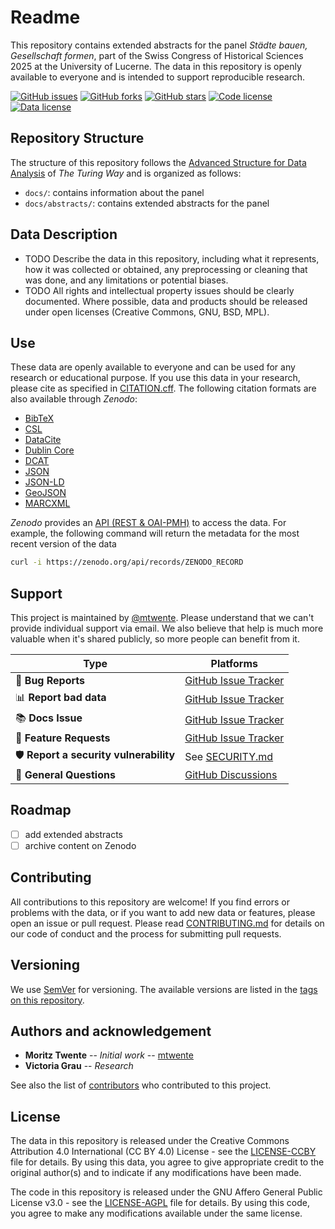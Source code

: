 # Readme

This repository contains extended abstracts for the panel _Städte bauen, Gesellschaft formen_, part of the Swiss Congress of Historical Sciences 2025 at the University of Lucerne. The data in this repository is openly available to everyone and is intended to support reproducible research.

[![GitHub issues](https://img.shields.io/github/issues/mtwente/geschichtstage25.svg)](https://github.com/mtwente/geschichtstage25/issues)
[![GitHub forks](https://img.shields.io/github/forks/mtwente/geschichtstage25.svg)](https://github.com/mtwente/geschichtstage25/network)
[![GitHub stars](https://img.shields.io/github/stars/mtwente/geschichtstage25.svg)](https://github.com/mtwente/geschichtstage25/stargazers)
[![Code license](https://img.shields.io/github/license/mtwente/geschichtstage25.svg)](https://github.com/mtwente/geschichtstage25/blob/main/LICENSE-AGPL.md)
[![Data license](https://img.shields.io/github/license/mtwente/geschichtstage25.svg)](https://github.com/mtwente/geschichtstage25/blob/main/LICENSE-CCBY.md)

<!-- [![DOI](https://zenodo.org/badge/ZENODO_RECORD.svg)](https://zenodo.org/badge/latestdoi/ZENODO_RECORD) -->

## Repository Structure

The structure of this repository follows the [Advanced Structure for Data Analysis](https://the-turing-way.netlify.app/project-design/project-repo/project-repo-advanced.html) of _The Turing Way_ and is organized as follows:

- `docs/`: contains information about the panel
- `docs/abstracts/`: contains extended abstracts for the panel

## Data Description

- TODO Describe the data in this repository, including what it represents, how it was collected or obtained, any preprocessing or cleaning that was done, and any limitations or potential biases.
- TODO All rights and intellectual property issues should be clearly documented. Where possible, data and products should be released under open licenses (Creative Commons, GNU, BSD, MPL).

## Use

These data are openly available to everyone and can be used for any research or educational purpose. If you use this data in your research, please cite as specified in [CITATION.cff](CITATION.cff). The following citation formats are also available through _Zenodo_:

- [BibTeX](https://zenodo.org/record/ZENODO_RECORD/export/hx)
- [CSL](https://zenodo.org/record/ZENODO_RECORD/export/csl)
- [DataCite](https://zenodo.org/record/ZENODO_RECORD/export/dcite4)
- [Dublin Core](https://zenodo.org/record/ZENODO_RECORD/export/xd)
- [DCAT](https://zenodo.org/record/ZENODO_RECORD/export/dcat)
- [JSON](https://zenodo.org/record/ZENODO_RECORD/export/json)
- [JSON-LD](https://zenodo.org/record/ZENODO_RECORD/export/schemaorg_jsonld)
- [GeoJSON](https://zenodo.org/record/ZENODO_RECORD/export/geojson)
- [MARCXML](https://zenodo.org/record/ZENODO_RECORD/export/xm)

_Zenodo_ provides an [API (REST & OAI-PMH)](https://developers.zenodo.org/) to access the data. For example, the following command will return the metadata for the most recent version of the data

```bash
curl -i https://zenodo.org/api/records/ZENODO_RECORD
```

## Support

This project is maintained by [@mtwente](https://github.com/mtwente). Please understand that we can't provide individual support via email. We also believe that help is much more valuable when it's shared publicly, so more people can benefit from it.

| Type                                   | Platforms                                                                     |
| -------------------------------------- | ----------------------------------------------------------------------------- |
| 🚨 **Bug Reports**                     | [GitHub Issue Tracker](https://github.com/mtwente/geschichtstage25/issues)    |
| 📊 **Report bad data**                 | [GitHub Issue Tracker](https://github.com/mtwente/geschichtstage25/issues)    |
| 📚 **Docs Issue**                      | [GitHub Issue Tracker](https://github.com/mtwente/geschichtstage25/issues)    |
| 🎁 **Feature Requests**                | [GitHub Issue Tracker](https://github.com/mtwente/geschichtstage25/issues)    |
| 🛡 **Report a security vulnerability** | See [SECURITY.md](SECURITY.md)                                                |
| 💬 **General Questions**               | [GitHub Discussions](https://github.com/mtwente/geschichtstage25/discussions) |

## Roadmap

- [ ] add extended abstracts
- [ ] archive content on Zenodo

## Contributing

All contributions to this repository are welcome! If you find errors or problems with the data, or if you want to add new data or features, please open an issue or pull request. Please read [CONTRIBUTING.md](CONTRIBUTING.md) for details on our code of conduct and the process for submitting pull requests.

## Versioning

We use [SemVer](http://semver.org/) for versioning. The available versions are listed in the [tags on this repository](https://github.com/mtwente/geschichtstage25/tags).

## Authors and acknowledgement

- **Moritz Twente** -- _Initial work_ -- [mtwente](https://github.com/mtwente)
- **Victoria Grau** -- _Research_

See also the list of [contributors](https://github.com/mtwente/geschichtstage25/graphs/contributors) who contributed to this project.

## License

The data in this repository is released under the Creative Commons Attribution 4.0 International (CC BY 4.0) License - see the [LICENSE-CCBY](LICENSE-CCBY.md) file for details. By using this data, you agree to give appropriate credit to the original author(s) and to indicate if any modifications have been made.

The code in this repository is released under the GNU Affero General Public License v3.0 - see the [LICENSE-AGPL](LICENSE-AGPL.md) file for details. By using this code, you agree to make any modifications available under the same license.
